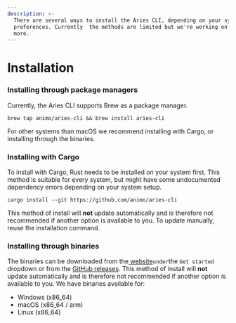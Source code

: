 ```yaml
---
description: >-
  There are several ways to install the Aries CLI, depending on your system and
  preferences. Currently  the methods are limited but we're working on adding
  more.
---
```


# Installation

### Installing through package managers

Currently, the Aries CLI supports Brew as a package manager.

```
brew tap animo/aries-cli && brew install aries-cli
```

For other systems than macOS we recommend installing with Cargo, or installing through the binaries.

### Installing with Cargo

To install with Cargo, Rust needs to be installed on your system first. This method is suitable for every system, but might have some undocumented dependency errors depending on your system setup.

```
cargo install --git https://github.com/animo/aries-cli
```

This method of install will **not** update automatically and is therefore not recommended if another option is available to you. To update manually, reuse the installation command.

### Installing through binaries

The binaries can be downloaded from the[ website](https://aries-cli.animo.id)`under`the `Get started` dropdown or from the [GitHub releases](https://github.com/animo/aries-cli/releases). This method of install will **not** update automatically and is therefore not recommended if another option is available to you. We have binaries available for:

* Windows (x86\_64)
* macOS (x86\_64 / arm)
* Linux (x86\_64)
